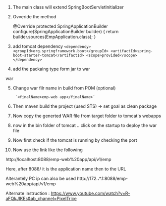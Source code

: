 1. The main class will extend SpringBootServletInitializer

2. Ovveride the method 

	@Override
	protected SpringApplicationBuilder configure(SpringApplicationBuilder builder) {
		return builder.sources(EmpApplication.class);
	}

3. add tomcat dependency
		``
		<dependency>
			<groupId>org.springframework.boot</groupId>
			<artifactId>spring-boot-starter-tomcat</artifactId>
			<scope>provided</scope>
		</dependency>
		``

4. add the packaing type form jar to war	

<packaging>war</packaging>

5. Change war filr name in build from POM (optional)

		`<finalName>emp-web app</finalName>`

6. Then maven build the project (used STS) -> set goal as clean package

7. Now copy the generted WAR file from target folder to tomcat's webapps

8. now in the bin folder of tomcat .. click on the startup to deploy the war file

9. Now first check if the tomcat is running by checking the port

10. Now use the link like the following

http://localhost:8088/emp-web%20app/api/v1/emp

Here, after 8088/ it is the application name then to the URL

Alterantely PC ip can also be used http://172.**.***.1:8088/emp-web%20app/api/v1/emp 

Alternate instruction : https://www.youtube.com/watch?v=R-aFQkJIKEs&ab_channel=PixelTrice

